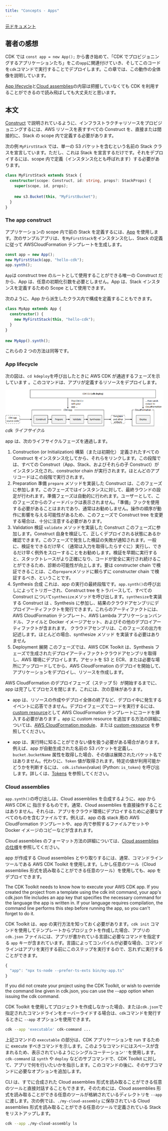 ```yaml
---
title: "Concepts - Apps"
---
```


[元ドキュメント](https://docs.aws.amazon.com/cdk/v2/guide/apps.html)

## 著者の感想

CDK では `const app = new App();` から書き始めて、「CDK でプロビジョニングするアプリケーションたち」をこの`app`に関連付けていき、そしてこのコードを`cdk`コマンドで実行することでデプロイします。この章では、この動作の全体像を説明しています。

[App lifecycle](#app-lifecycle)と[Cloud assemblies](#cloud-assemblies)の内容は把握していなくても CDK を利用することができるので読み飛ばしても大丈夫だと思います。

## 本文

[Construct](./02-concepts-constructs) で説明されているように、インフラストラクチャリソースをプロビジョニングするには、AWS リソースを表すすべての Construct を、直接または間接的に、Stack の scope 内で定義する必要があります。

次の例 `MyFirstStack` では、単一の S3 バケットを含むという名前の Stack クラスを宣言しています。ただし、これは Stack を宣言するだけです。それをデプロイするには、scope 内で定義（インスタンス化とも呼ばれます）する必要があります。

```ts
class MyFirstStack extends Stack {
  constructor(scope: Construct, id: string, props?: StackProps) {
    super(scope, id, props);

    new s3.Bucket(this, "MyFirstBucket");
  }
}
```

### The app construct

アプリケーションの scope 内で前の Stack を定義するには、[App](https://docs.aws.amazon.com/cdk/api/v2/docs/aws-cdk-lib.App.html) を使用します。次のサンプルアプリは、を`MyFirstStack`をインスタンス化し、Stack の定義に従って AWSCloudFormation テンプレートを生成します。

```ts
const app = new App();
new MyFirstStack(app, "hello-cdk");
app.synth();
```

`App`は construct tree のルートとして使用することができる唯一の Construct だから、App は、任意の初期化引数を必要としません。App は、Stack インスタンスを定義するための Scope として使用できます。

次のように、App から派生したクラス内で構成を定義することもできます。

```ts
class MyApp extends App {
  constructor() {
    new MyFirstStack(this, "hello-cdk");
  }
}

new MyApp().synth();
```

これらの 2 つの方法は同等です。

### App lifecycle

次の図は、`cd kdeploy`を呼び出したときに AWS CDK が通過するフェーズを示しています 。このコマンドは、アプリが定義するリソースをデプロイします。

![cdkライフサイクル](/images/book-aws-cdk-documentation-jp-lifecycle.png)
_cdk ライフサイクル_

app は、次のライフサイクルフェーズを通過します。

1. Construction (or Initialization) 構築（または初期化）
   定義されたすべての Construct をインスタンス化してから、それらをリンクします。この段階では、すべての Construct（App、Stack、およびそれらの子 Construct）がインスタンス化され、constructor chain が実行されます。ほとんどのアプリコードはこの段階で実行されます。
2. Preparation 準備
   `prepare` メソッドを実装した Construct は、このフェーズに参加します。このフェーズではインスタンスに対して、最終ラウンドの設定が行われます。準備フェーズは自動的に行われます。ユーザーとして、このフェーズからのフィードバックは表示されません。「準備」フックを使用する必要があることはまれであり、通常はお勧めしません。操作の順序が動作に影響を与える可能性があるため、このフェーズで Construct tree を変更する場合は、十分に注意する必要があります。
3. Validation 検証
   `validate` メソッドを実装した Construct このフェーズに参加します。Construct 自身を検証して、正しくデプロイされる状態にあるか確認できます。このフェーズで発生した検証の失敗が通知されます。一般に、検証をできるだけ早く（通常は入力を取得したらすぐに）実行し、できるだけ早く例外をスローすることをお勧めします。検証を早期に実行すると、スタックトレースがより正確になり、コードが安全に実行され続けることができるため、診断の可能性が向上します。要は constructer chain で検証できることは、この`prepare`メソッドに頼らずに constructer chain で検証するべき、ということです。
4. Synthesis 合成
   これは、app の実行の最終段階です。`app.synth()`の呼び出しによってトリガーされ、Construct tree をトラバースして、すべての Construct について`synthesize`メソッドを呼び出します。`synthesize`を実装する Construct は 、Synthesis に参加し、結果のクラウドアセンブリにデプロイアーティファクトを発行できます。これらのアーティファクトには、AWS CloudFormation テンプレート、AWS Lambda アプリケーションバンドル、ファイルと Docker イメージアセット、およびその他のデプロイアーティファクトが含まれます。 クラウドアセンブリは、このフェーズの出力を記述します。ほとんどの場合、synthesize メソッド を実装する必要はありません
5. Deployment 展開
   このフェーズでは、AWS CDK Toolkit は、Synthesis フェーズで生成されたデプロイアーティファクトクラウドアセンブリを取得し、AWS 環境にデプロイします。アセットを S3 と ECR、または必要な場所にアップロードしてから、AWS CloudFormation のデプロイを開始して、アプリケーションをデプロイし、リソースを作成します。

AWS CloudFormation のデプロイフェーズ（ステップ 5）が開始するまでに、app は完了してプロセスを閉じます。これには、次の意味があります。

- app は、リソースの作成やデプロイ全体の終了など、デプロイ中に発生するイベントに応答できません。デプロイフェーズでコードを実行するには、[custom resource](https://docs.aws.amazon.com/cdk/v2/guide/cfn_layer.html#cfn_layer_custom)として AWS CloudFormation テンプレートにコードを挿入する必要があります 。app に custom resource を追加する方法の詳細については、[AWS CloudFormation module](https://docs.aws.amazon.com/cdk/api/v2/docs/aws-cdk-lib.aws_cloudformation-readme.html)、または [custom-resource](https://github.com/aws-samples/aws-cdk-examples/tree/master/typescript/custom-resource/) を参照してください。

- app は、実行時に知ることができない値を扱う必要がある場合があります。例えば、app が自動生成された名前の S3 バケットを定義し、 `bucket.bucketName` 属性を取得した場合、その値は展開されたバケット名ではありません。代わりに、`Token` 値が取得されます。特定の値が利用可能かどうかを判断するには、 `cdk.isToken`(value) (Python: `is_token`) を呼び出します。詳しくは、[Tokens](./08-concepts-tokens) を参照してください。

### Cloud assemblies

`app.synth()`の呼び出しは、Cloud assemblies を合成するように、app から AWS CDK に 指示するものです。通常、Cloud assemblies を直接操作することはありません。それらは、アプリをクラウド環境にデプロイするために必要なすべてのものを含むファイルです。例えば、app の各 stack 用の AWS CloudFormation テンプレートや、app 内で参照するファイルアセットや Docker イメージのコピーなどが含まれます。

Cloud assemblies のフォーマット方法の詳細については、[Cloud assemblies の仕様](https://github.com/aws/aws-cdk/blob/master/design/cloud-assembly.md)を参照してください。

app が作成する Cloud assemblies とやり取りするには、通常、コマンドラインツールである AWS CDK Toolkit を使用します。しかし任意のツール（Cloud assemblies 形式を読み取ることができる任意のツール）を使用しても、app をデプロイできます。

The CDK Toolkit needs to know how to execute your AWS CDK app. If you created the project from a template using the cdk init command, your app's cdk.json file includes an app key that specifies the necessary command for the language the app is written in. If your language requires compilation, the command line performs this step before running the app, so you can't forget to do it.

CDK Toolkit は、app の実行方法を知っておく必要があります。`cdk init` コマンドを使用してテンプレートからプロジェクトを作成した場合、アプリの `cdk.json` ファイルには、アプリが書かれている言語に必要なコマンドを指定する `app` キーが含まれています。言語によってコンパイルが必要な場合、コマンドラインはアプリを実行する前にこのステップを実行するので、忘れずに実行することができます。

```ts
{
  "app": "npx ts-node --prefer-ts-exts bin/my-app.ts"
}
```

If you did not create your project using the CDK Toolkit, or wish to override the command line given in cdk.json, you can use the --app option when issuing the cdk command.

CDK Toolkit を使用してプロジェクトを作成しなかった場合、または`cdk.json`で指定されたコマンドラインをオーバーライドする場合は、`cdk`コマンドを発行するときに `--app` オプションを使用できます。

```sh
cdk --app 'executable' cdk-command ...
```

上記コマンドの `executable` の部分は、CDK アプリケーションを run するために execute すべきコマンドを示します。このようなコマンドにはスペースが含まれるため、表示されているようにシングルコーテーション`''`を使用します。`cdk-command` は `synth` や `deploy` などのサブコマンドで、CDK Toolkit に対して、アプリで何を行いたいかを指示します。このコマンドの後に、そのサブコマンドに必要なオプションを追加します。

CLI は、すでに合成された Cloud assemblies 形式を読み取ることができる任意のツールと直接対話することもできます。そのためには、Cloud assemblies 形式を読み取ることができる任意のツールが格納されているディレクトリを `--app` に渡します。次の例では、`./my-cloud-assembly` に保存されている Cloud assemblies 形式を読み取ることができる任意のツールで定義されている Stack をリストアップします。

```sh
cdk --app ./my-cloud-assembly ls
```
